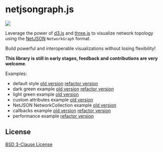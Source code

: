 # netjsongraph.js

![](https://raw.githubusercontent.com/interop-dev/netjsongraph.js/master/docs/netjsongraph-default.png)

Leverage the power of [d3.js](http://d3js.org/) and [three.js](https://threejs.org/) to visualize network topology using the
[NetJSON](http://netjson.org) ``NetworkGraph`` format.

Build powerful and interoperable visualizations without losing flexibility!

**This library is still in early stages, feedback and contributions are very welcome**.

Examples:

- default style [old version](./examples/index.html) [refactor version](./examples/refactor/basic)
- dark green example [old version](./examples/dark.html) [refactor version](./examples/refactor/dark)
- light green example [old version](./examples/green.html)
- custom attributes example [old version](./examples/custom-attributes.html)
- NetJSON NetworkCollection example [old version](./examples/network-collection.html)
- callbacks example [old version](./examples/callbacks.html) [refactor version](./examples/refactor/callbacks)
- performance example [refactor version](./examples/refactor/performance)

## License

[BSD 3-Clause License](https://github.com/interop-dev/netjsongraph.js/blob/master/LICENSE)
